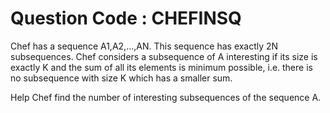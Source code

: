 # Question Code : CHEFINSQ

Chef has a sequence A1,A2,…,AN. This sequence has exactly 2N subsequences. Chef considers a subsequence of A interesting if its size is exactly K and the sum of all its elements is minimum possible, i.e. there is no subsequence with size K which has a smaller sum.

Help Chef find the number of interesting subsequences of the sequence A.
